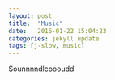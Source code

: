 ```yaml
---
layout: post
title:  "Music"
date:   2016-01-22 15:04:23
categories: jekyll update
tags: [j-slow, music]
---
```

Sounnnndlcoooudd

